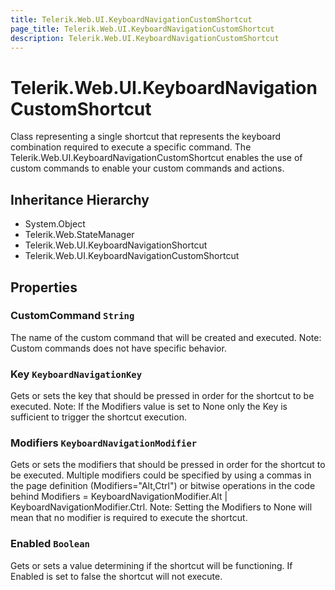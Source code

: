 ```yaml
---
title: Telerik.Web.UI.KeyboardNavigationCustomShortcut
page_title: Telerik.Web.UI.KeyboardNavigationCustomShortcut
description: Telerik.Web.UI.KeyboardNavigationCustomShortcut
---
```


# Telerik.Web.UI.KeyboardNavigationCustomShortcut

Class representing a single shortcut that represents the keyboard combination required to execute a specific command.
            The Telerik.Web.UI.KeyboardNavigationCustomShortcut enables the use of custom commands to enable your custom commands and actions.

## Inheritance Hierarchy

* System.Object
* Telerik.Web.StateManager
* Telerik.Web.UI.KeyboardNavigationShortcut
* Telerik.Web.UI.KeyboardNavigationCustomShortcut

## Properties

###  CustomCommand `String`

The name of the custom command that will be created and executed.
            Note: Custom commands does not have specific behavior.

###  Key `KeyboardNavigationKey`

Gets or sets the key that should be pressed in order for the shortcut to be executed.
            Note: If the Modifiers value is set to None only the Key is sufficient to trigger the shortcut execution.

###  Modifiers `KeyboardNavigationModifier`

Gets or sets the modifiers that should be pressed in order for the shortcut to be executed.
            Multiple modifiers could be specified by using a commas in the page definition (Modifiers="Alt,Ctrl") or
            bitwise operations in the code behind Modifiers = KeyboardNavigationModifier.Alt | KeyboardNavigationModifier.Ctrl.
            Note: Setting the Modifiers to None will mean that no modifier is required to execute the shortcut.

###  Enabled `Boolean`

Gets or sets a value determining if the shortcut will be functioning.
            If Enabled is set to false the shortcut will not execute.

